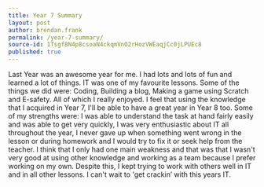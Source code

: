 ```yaml
---
title: Year 7 Summary
layout: post
author: brendan.frank
permalink: /year-7-summary/
source-id: 1Tsgf8N4p8csoaN4ckqmVnO2rHozVWEaqjCc0jLPUEc8
published: true
---
```

Last Year was an awesome year for me. I had lots and lots of fun and learned a lot of things. IT was one of my favourite lessons. Some of the things we did were: Coding, Building a blog, Making a game using Scratch and E-safety. All of which I really enjoyed. I feel that using the knowledge that I acquired in Year 7, I'll be able to have a great year in Year 8 too. Some of my strengths were: I was able to understand the task at hand fairly easily and was able to get very quickly, I was very enthusiastic about IT all throughout the year, I never gave up when something went wrong in the lesson or during homework and I would try to fix it or seek help from the teacher. I think that I only had one main weakness and that was that I wasn't very good at using other knowledge and working as a team because I prefer working on my own. Despite this, I kept trying to work with others well in IT and in all other lessons. I can't wait to 'get crackin’ with this years IT.

